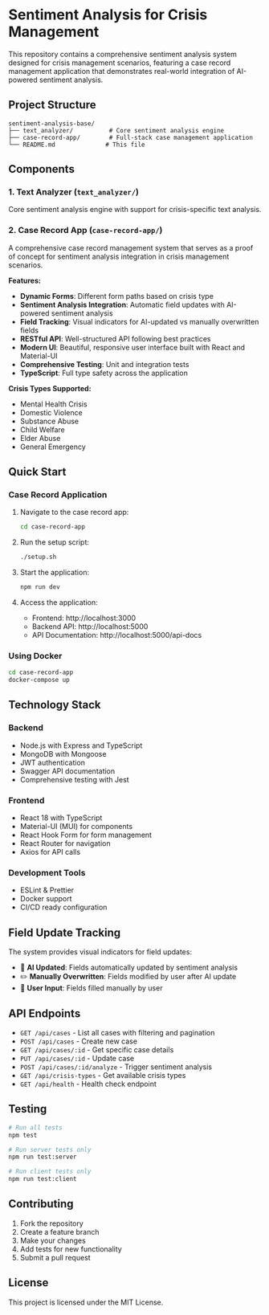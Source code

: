 # Sentiment Analysis for Crisis Management

This repository contains a comprehensive sentiment analysis system designed for crisis management scenarios, featuring a case record management application that demonstrates real-world integration of AI-powered sentiment analysis.

## Project Structure

```
sentiment-analysis-base/
├── text_analyzer/          # Core sentiment analysis engine
├── case-record-app/        # Full-stack case management application
└── README.md              # This file
```

## Components

### 1. Text Analyzer (`text_analyzer/`)
Core sentiment analysis engine with support for crisis-specific text analysis.

### 2. Case Record App (`case-record-app/`)
A comprehensive case record management system that serves as a proof of concept for sentiment analysis integration in crisis management scenarios.

**Features:**
- **Dynamic Forms**: Different form paths based on crisis type
- **Sentiment Analysis Integration**: Automatic field updates with AI-powered sentiment analysis
- **Field Tracking**: Visual indicators for AI-updated vs manually overwritten fields
- **RESTful API**: Well-structured API following best practices
- **Modern UI**: Beautiful, responsive user interface built with React and Material-UI
- **Comprehensive Testing**: Unit and integration tests
- **TypeScript**: Full type safety across the application

**Crisis Types Supported:**
- Mental Health Crisis
- Domestic Violence
- Substance Abuse
- Child Welfare
- Elder Abuse
- General Emergency

## Quick Start

### Case Record Application

1. Navigate to the case record app:
   ```bash
   cd case-record-app
   ```

2. Run the setup script:
   ```bash
   ./setup.sh
   ```

3. Start the application:
   ```bash
   npm run dev
   ```

4. Access the application:
   - Frontend: http://localhost:3000
   - Backend API: http://localhost:5000
   - API Documentation: http://localhost:5000/api-docs

### Using Docker

```bash
cd case-record-app
docker-compose up
```

## Technology Stack

### Backend
- Node.js with Express and TypeScript
- MongoDB with Mongoose
- JWT authentication
- Swagger API documentation
- Comprehensive testing with Jest

### Frontend
- React 18 with TypeScript
- Material-UI (MUI) for components
- React Hook Form for form management
- React Router for navigation
- Axios for API calls

### Development Tools
- ESLint & Prettier
- Docker support
- CI/CD ready configuration

## Field Update Tracking

The system provides visual indicators for field updates:

- 🤖 **AI Updated**: Fields automatically updated by sentiment analysis
- ✏️ **Manually Overwritten**: Fields modified by user after AI update
- 📝 **User Input**: Fields filled manually by user

## API Endpoints

- `GET /api/cases` - List all cases with filtering and pagination
- `POST /api/cases` - Create new case
- `GET /api/cases/:id` - Get specific case details
- `PUT /api/cases/:id` - Update case
- `POST /api/cases/:id/analyze` - Trigger sentiment analysis
- `GET /api/crisis-types` - Get available crisis types
- `GET /api/health` - Health check endpoint

## Testing

```bash
# Run all tests
npm test

# Run server tests only
npm run test:server

# Run client tests only
npm run test:client
```

## Contributing

1. Fork the repository
2. Create a feature branch
3. Make your changes
4. Add tests for new functionality
5. Submit a pull request

## License

This project is licensed under the MIT License.
